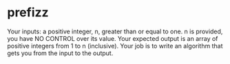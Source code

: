 # prefizz
Your inputs: a positive integer, n, greater than or equal to one. n is provided, you have NO CONTROL over its value. Your expected output is an array of positive integers from 1 to n (inclusive). Your job is to write an algorithm that gets you from the input to the output.
